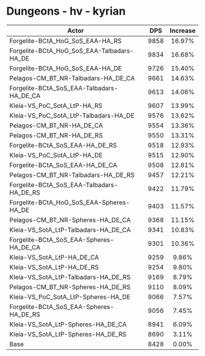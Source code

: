 # Dungeons - hv - kyrian
| Actor | DPS | Increase |
|---|:---:|:---:|
|Forgelite-BCtA_HoG_SoS_EAA-HA_RS|9858|16.97%|
|Forgelite-BCtA_HoG_SoS_EAA-Talbadars-HA_DE|9834|16.68%|
|Forgelite-BCtA_HoG_SoS_EAA-HA_DE|9726|15.40%|
|Pelagos-CM_BT_NR-Talbadars-HA_DE_CA|9661|14.63%|
|Forgelite-BCtA_SoS_EAA-Talbadars-HA_DE_CA|9613|14.06%|
|Kleia-VS_PoC_SotA_LtP-HA_RS|9607|13.99%|
|Kleia-VS_PoC_SotA_LtP-Talbadars-HA_DE|9576|13.62%|
|Pelagos-CM_BT_NR-HA_DE_CA|9554|13.36%|
|Pelagos-CM_BT_NR-HA_DE_RS|9550|13.31%|
|Forgelite-BCtA_SoS_EAA-HA_DE_RS|9518|12.93%|
|Kleia-VS_PoC_SotA_LtP-HA_DE|9515|12.90%|
|Forgelite-BCtA_SoS_EAA-HA_DE_CA|9508|12.81%|
|Pelagos-CM_BT_NR-Talbadars-HA_DE_RS|9457|12.21%|
|Forgelite-BCtA_SoS_EAA-Talbadars-HA_DE_RS|9422|11.79%|
|Forgelite-BCtA_HoG_SoS_EAA-Spheres-HA_DE|9403|11.57%|
|Pelagos-CM_BT_NR-Spheres-HA_DE_CA|9368|11.15%|
|Kleia-VS_SotA_LtP-Talbadars-HA_DE_CA|9341|10.83%|
|Forgelite-BCtA_SoS_EAA-Spheres-HA_DE_CA|9301|10.36%|
|Kleia-VS_SotA_LtP-HA_DE_CA|9259|9.86%|
|Kleia-VS_SotA_LtP-HA_DE_RS|9254|9.80%|
|Kleia-VS_SotA_LtP-Talbadars-HA_DE_RS|9169|8.79%|
|Pelagos-CM_BT_NR-Spheres-HA_DE_RS|9110|8.09%|
|Kleia-VS_PoC_SotA_LtP-Spheres-HA_DE|9066|7.57%|
|Forgelite-BCtA_SoS_EAA-Spheres-HA_DE_RS|9056|7.45%|
|Kleia-VS_SotA_LtP-Spheres-HA_DE_CA|8941|6.09%|
|Kleia-VS_SotA_LtP-Spheres-HA_DE_RS|8690|3.11%|
|Base|8428|0.00%|

